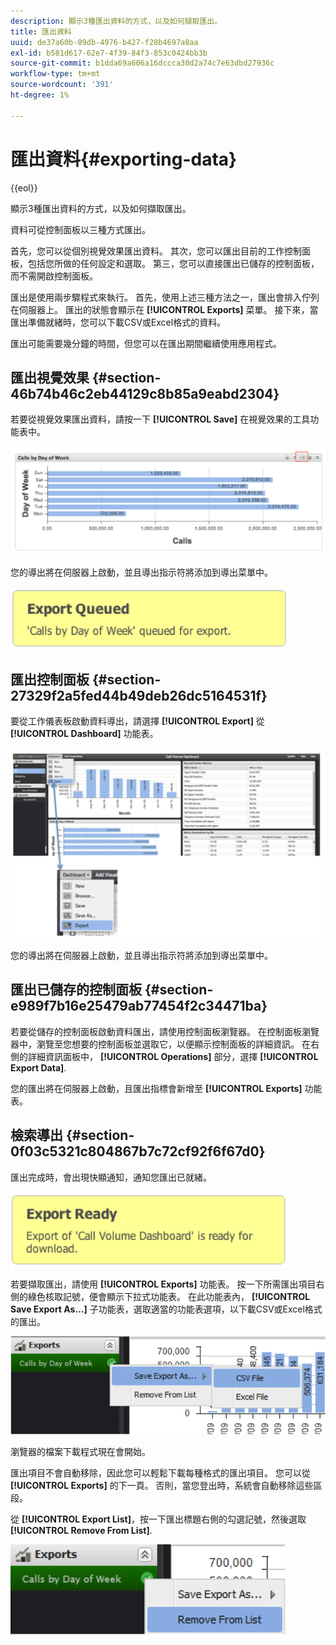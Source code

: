 ```yaml
---
description: 顯示3種匯出資料的方式，以及如何擷取匯出。
title: 匯出資料
uuid: de37a60b-09db-4976-b427-f28b4697a8aa
exl-id: b581d617-62e7-4f39-84f3-853c0424bb3b
source-git-commit: b1dda69a606a16dccca30d2a74c7e63dbd27936c
workflow-type: tm+mt
source-wordcount: '391'
ht-degree: 1%

---
```


# 匯出資料{#exporting-data}

{{eol}}

顯示3種匯出資料的方式，以及如何擷取匯出。

資料可從控制面板以三種方式匯出。

首先，您可以從個別視覺效果匯出資料。 其次，您可以匯出目前的工作控制面板，包括您所做的任何設定和選取。 第三，您可以直接匯出已儲存的控制面板，而不需開啟控制面板。

匯出是使用兩步驟程式來執行。 首先，使用上述三種方法之一，匯出會排入佇列在伺服器上。 匯出的狀態會顯示在 **[!UICONTROL Exports]** 菜單。 接下來，當匯出準備就緒時，您可以下載CSV或Excel格式的資料。

匯出可能需要幾分鐘的時間，但您可以在匯出期間繼續使用應用程式。

## 匯出視覺效果 {#section-46b74b46c2eb44129c8b85a9eabd2304}

若要從視覺效果匯出資料，請按一下 **[!UICONTROL Save]** 在視覺效果的工具功能表中。

![](assets/export_visual.png)

您的導出將在伺服器上啟動，並且導出指示符將添加到導出菜單中。

![](assets/export_queued.png)

## 匯出控制面板 {#section-27329f2a5fed44b49deb26dc5164531f}

要從工作儀表板啟動資料導出，請選擇 **[!UICONTROL Export]** 從 **[!UICONTROL Dashboard]** 功能表。

![](assets/export_dashboard.png)

您的導出將在伺服器上啟動，並且導出指示符將添加到導出菜單中。

## 匯出已儲存的控制面板 {#section-e989f7b16e25479ab77454f2c34471ba}

若要從儲存的控制面板啟動資料匯出，請使用控制面板瀏覽器。 在控制面板瀏覽器中，瀏覽至您想要的控制面板並選取它，以便顯示控制面板的詳細資訊。 在右側的詳細資訊面板中， **[!UICONTROL Operations]** 部分，選擇 **[!UICONTROL Export Data]**.

您的匯出將在伺服器上啟動，且匯出指標會新增至 **[!UICONTROL Exports]** 功能表。

## 檢索導出 {#section-0f03c5321c804867b7c72cf92f6f67d0}

匯出完成時，會出現快顯通知，通知您匯出已就緒。

![](assets/export_ready.png)

若要擷取匯出，請使用 **[!UICONTROL Exports]** 功能表。 按一下所需匯出項目右側的綠色核取記號，便會顯示下拉式功能表。 在此功能表內， **[!UICONTROL Save Export As…]** 子功能表，選取適當的功能表選項，以下載CSV或Excel格式的匯出。

![](assets/export_save_as.png)

瀏覽器的檔案下載程式現在會開始。

匯出項目不會自動移除，因此您可以輕鬆下載每種格式的匯出項目。 您可以從 **[!UICONTROL Exports]** 的下一頁。 否則，當您登出時，系統會自動移除這些區段。

從 **[!UICONTROL Export List]**，按一下匯出標題右側的勾選記號，然後選取 **[!UICONTROL Remove From List]**.

![](assets/export_remove_from_list.png)
